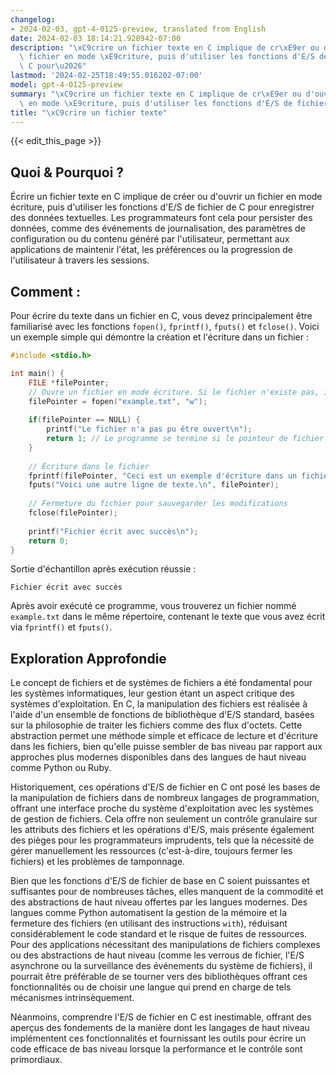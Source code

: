 ```yaml
---
changelog:
- 2024-02-03, gpt-4-0125-preview, translated from English
date: 2024-02-03 18:14:21.928942-07:00
description: "\xC9crire un fichier texte en C implique de cr\xE9er ou d'ouvrir un\
  \ fichier en mode \xE9criture, puis d'utiliser les fonctions d'E/S de fichier de\
  \ C pour\u2026"
lastmod: '2024-02-25T18:49:55.016202-07:00'
model: gpt-4-0125-preview
summary: "\xC9crire un fichier texte en C implique de cr\xE9er ou d'ouvrir un fichier\
  \ en mode \xE9criture, puis d'utiliser les fonctions d'E/S de fichier de C pour\u2026"
title: "\xC9crire un fichier texte"
---
```


{{< edit_this_page >}}

## Quoi & Pourquoi ?

Écrire un fichier texte en C implique de créer ou d'ouvrir un fichier en mode écriture, puis d'utiliser les fonctions d'E/S de fichier de C pour enregistrer des données textuelles. Les programmateurs font cela pour persister des données, comme des événements de journalisation, des paramètres de configuration ou du contenu généré par l'utilisateur, permettant aux applications de maintenir l'état, les préférences ou la progression de l'utilisateur à travers les sessions.

## Comment :

Pour écrire du texte dans un fichier en C, vous devez principalement être familiarisé avec les fonctions `fopen()`, `fprintf()`, `fputs()` et `fclose()`. Voici un exemple simple qui démontre la création et l'écriture dans un fichier :

```c
#include <stdio.h>

int main() {
    FILE *filePointer;
    // Ouvre un fichier en mode écriture. Si le fichier n'existe pas, il sera créé.
    filePointer = fopen("example.txt", "w");
    
    if(filePointer == NULL) {
        printf("Le fichier n'a pas pu être ouvert\n");
        return 1; // Le programme se termine si le pointeur de fichier renvoie NULL.
    }
    
    // Écriture dans le fichier
    fprintf(filePointer, "Ceci est un exemple d'écriture dans un fichier.\n");
    fputs("Voici une autre ligne de texte.\n", filePointer);
    
    // Fermeture du fichier pour sauvegarder les modifications
    fclose(filePointer);
    
    printf("Fichier écrit avec succès\n");
    return 0;
}
```

Sortie d'échantillon après exécution réussie :
```
Fichier écrit avec succès
```

Après avoir exécuté ce programme, vous trouverez un fichier nommé `example.txt` dans le même répertoire, contenant le texte que vous avez écrit via `fprintf()` et `fputs()`.

## Exploration Approfondie

Le concept de fichiers et de systèmes de fichiers a été fondamental pour les systèmes informatiques, leur gestion étant un aspect critique des systèmes d'exploitation. En C, la manipulation des fichiers est réalisée à l'aide d'un ensemble de fonctions de bibliothèque d'E/S standard, basées sur la philosophie de traiter les fichiers comme des flux d'octets. Cette abstraction permet une méthode simple et efficace de lecture et d'écriture dans les fichiers, bien qu'elle puisse sembler de bas niveau par rapport aux approches plus modernes disponibles dans des langues de haut niveau comme Python ou Ruby.

Historiquement, ces opérations d'E/S de fichier en C ont posé les bases de la manipulation de fichiers dans de nombreux langages de programmation, offrant une interface proche du système d'exploitation avec les systèmes de gestion de fichiers. Cela offre non seulement un contrôle granulaire sur les attributs des fichiers et les opérations d'E/S, mais présente également des pièges pour les programmateurs imprudents, tels que la nécessité de gérer manuellement les ressources (c'est-à-dire, toujours fermer les fichiers) et les problèmes de tamponnage.

Bien que les fonctions d'E/S de fichier de base en C soient puissantes et suffisantes pour de nombreuses tâches, elles manquent de la commodité et des abstractions de haut niveau offertes par les langues modernes. Des langues comme Python automatisent la gestion de la mémoire et la fermeture des fichiers (en utilisant des instructions `with`), réduisant considérablement le code standard et le risque de fuites de ressources. Pour des applications nécessitant des manipulations de fichiers complexes ou des abstractions de haut niveau (comme les verrous de fichier, l'E/S asynchrone ou la surveillance des événements du système de fichiers), il pourrait être préférable de se tourner vers des bibliothèques offrant ces fonctionnalités ou de choisir une langue qui prend en charge de tels mécanismes intrinsèquement.

Néanmoins, comprendre l'E/S de fichier en C est inestimable, offrant des aperçus des fondements de la manière dont les langages de haut niveau implémentent ces fonctionnalités et fournissant les outils pour écrire un code efficace de bas niveau lorsque la performance et le contrôle sont primordiaux.
